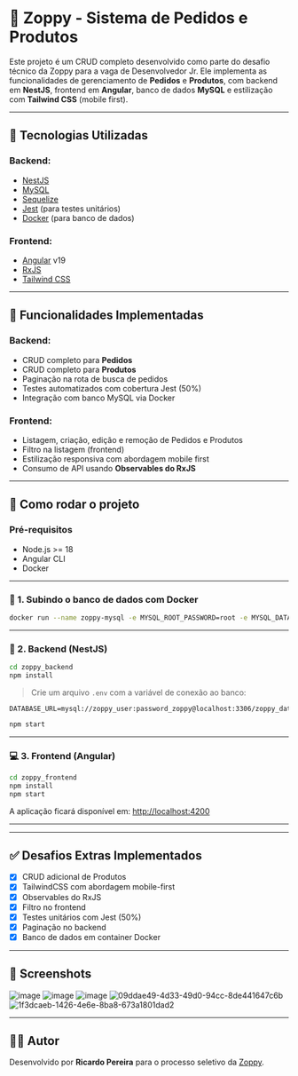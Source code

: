 
# 🧾 Zoppy - Sistema de Pedidos e Produtos

Este projeto é um CRUD completo desenvolvido como parte do desafio técnico da Zoppy para a vaga de Desenvolvedor Jr. Ele implementa as funcionalidades de gerenciamento de **Pedidos** e **Produtos**, com backend em **NestJS**, frontend em **Angular**, banco de dados **MySQL** e estilização com **Tailwind CSS** (mobile first).

---

## 🚀 Tecnologias Utilizadas

### Backend:
- [NestJS](https://nestjs.com/)
- [MySQL](https://www.mysql.com/)  
- [Sequelize](https://sequelize.org/)  
- [Jest](https://jestjs.io/) (para testes unitários)  
- [Docker](https://www.docker.com/) (para banco de dados)

### Frontend:
- [Angular](https://angular.io/) v19  
- [RxJS](https://rxjs.dev/)  
- [Tailwind CSS](https://tailwindcss.com/)

---

## 🧠 Funcionalidades Implementadas

### Backend:
- CRUD completo para **Pedidos**
- CRUD completo para **Produtos**
- Paginação na rota de busca de pedidos
- Testes automatizados com cobertura Jest (50%)
- Integração com banco MySQL via Docker

### Frontend:
- Listagem, criação, edição e remoção de Pedidos e Produtos
- Filtro na listagem (frontend)
- Estilização responsiva com abordagem mobile first
- Consumo de API usando **Observables do RxJS**

---

## 🐳 Como rodar o projeto

### Pré-requisitos
- Node.js >= 18
- Angular CLI
- Docker

---

### 🧱 1. Subindo o banco de dados com Docker

```bash
docker run --name zoppy-mysql -e MYSQL_ROOT_PASSWORD=root -e MYSQL_DATABASE=zoppy_database -e MYSQL_USER=zoppy_user -e MYSQL_PASSWORD=password_zoppy -p 3306:3306 -d mysql:latest
```

---

### 🔧 2. Backend (NestJS)

```bash
cd zoppy_backend
npm install
```

> Crie um arquivo `.env` com a variável de conexão ao banco:

```env
DATABASE_URL=mysql://zoppy_user:password_zoppy@localhost:3306/zoppy_database
```

```bash
npm start
```


---

### 💻 3. Frontend (Angular)

```bash
cd zoppy_frontend
npm install
npm start
```

A aplicação ficará disponível em: [http://localhost:4200](http://localhost:4200)

---

---

## ✅ Desafios Extras Implementados

- [x] CRUD adicional de Produtos
- [x] TailwindCSS com abordagem mobile-first
- [x] Observables do RxJS
- [x] Filtro no frontend
- [x] Testes unitários com Jest (50%)
- [x] Paginação no backend
- [x] Banco de dados em container Docker

---

## 📸 Screenshots

![image](https://github.com/user-attachments/assets/4f91833d-7f9e-45fe-a98d-100138976f69)
![image](https://github.com/user-attachments/assets/5be14c80-fa83-445f-945b-045e172bf53e)
![image](https://github.com/user-attachments/assets/e4d1a4f1-cc72-4481-bd01-ef8ed9ca2613)
![09ddae49-4d33-49d0-94cc-8de441647c6b](https://github.com/user-attachments/assets/ec6f3b52-64bc-4451-a62a-64980b78b23b)
![1f3dcaeb-1426-4e6e-8ba8-673a1801dad2](https://github.com/user-attachments/assets/fafb57d2-fb44-4a29-91da-00d8dcf15374)


---

## 👨‍💻 Autor

Desenvolvido por **Ricardo Pereira** para o processo seletivo da [Zoppy](https://zoppy.com.br).
